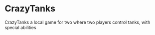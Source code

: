 # CrazyTanks
СrazyTanks a local game for two where two players control tanks, with special abilities
